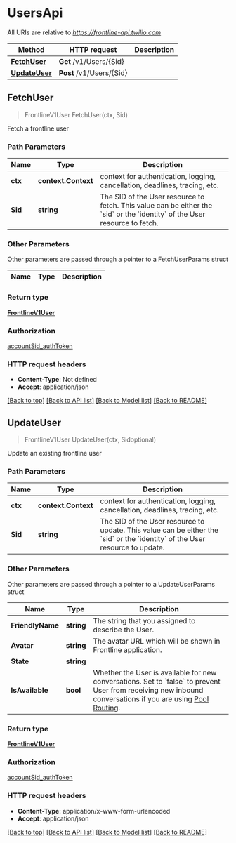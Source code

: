 # UsersApi

All URIs are relative to *https://frontline-api.twilio.com*

Method | HTTP request | Description
------------- | ------------- | -------------
[**FetchUser**](UsersApi.md#FetchUser) | **Get** /v1/Users/{Sid} | 
[**UpdateUser**](UsersApi.md#UpdateUser) | **Post** /v1/Users/{Sid} | 



## FetchUser

> FrontlineV1User FetchUser(ctx, Sid)



Fetch a frontline user

### Path Parameters


Name | Type | Description
------------- | ------------- | -------------
**ctx** | **context.Context** | context for authentication, logging, cancellation, deadlines, tracing, etc.
**Sid** | **string** | The SID of the User resource to fetch. This value can be either the &#x60;sid&#x60; or the &#x60;identity&#x60; of the User resource to fetch.

### Other Parameters

Other parameters are passed through a pointer to a FetchUserParams struct


Name | Type | Description
------------- | ------------- | -------------

### Return type

[**FrontlineV1User**](FrontlineV1User.md)

### Authorization

[accountSid_authToken](../README.md#accountSid_authToken)

### HTTP request headers

- **Content-Type**: Not defined
- **Accept**: application/json

[[Back to top]](#) [[Back to API list]](../README.md#documentation-for-api-endpoints)
[[Back to Model list]](../README.md#documentation-for-models)
[[Back to README]](../README.md)


## UpdateUser

> FrontlineV1User UpdateUser(ctx, Sidoptional)



Update an existing frontline user

### Path Parameters


Name | Type | Description
------------- | ------------- | -------------
**ctx** | **context.Context** | context for authentication, logging, cancellation, deadlines, tracing, etc.
**Sid** | **string** | The SID of the User resource to update. This value can be either the &#x60;sid&#x60; or the &#x60;identity&#x60; of the User resource to update.

### Other Parameters

Other parameters are passed through a pointer to a UpdateUserParams struct


Name | Type | Description
------------- | ------------- | -------------
**FriendlyName** | **string** | The string that you assigned to describe the User.
**Avatar** | **string** | The avatar URL which will be shown in Frontline application.
**State** | **string** | 
**IsAvailable** | **bool** | Whether the User is available for new conversations. Set to &#x60;false&#x60; to prevent User from receiving new inbound conversations if you are using [Pool Routing](https://www.twilio.com/docs/frontline/handle-incoming-conversations#3-pool-routing).

### Return type

[**FrontlineV1User**](FrontlineV1User.md)

### Authorization

[accountSid_authToken](../README.md#accountSid_authToken)

### HTTP request headers

- **Content-Type**: application/x-www-form-urlencoded
- **Accept**: application/json

[[Back to top]](#) [[Back to API list]](../README.md#documentation-for-api-endpoints)
[[Back to Model list]](../README.md#documentation-for-models)
[[Back to README]](../README.md)

